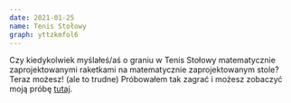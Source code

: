 ```yaml
---
date: 2021-01-25
name: Tenis Stołowy
graph: yttzkmfol6
---
```

Czy kiedykolwiek myślałeś/aś o graniu w Tenis Stołowy matematycznie zaprojektowanymi raketkami na matematycznie zaprojektowanym stole? Teraz możesz! (ale to trudne) Próbowałem tak zagrać i możesz zobaczyć moją próbę [tutaj](https://www.youtube.com/watch?v=4S40qBdJCi8).